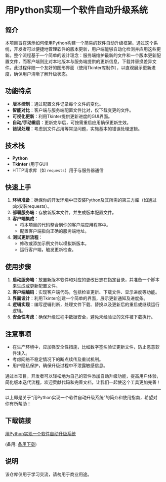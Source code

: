 # 用Python实现一个软件自动升级系统

## 简介

本项目旨在演示如何使用Python构建一个简易的软件自动升级框架。通过这个系统，开发者可以便捷地管理软件的版本更新，用户端能够自动化检测并应用这些更新。整个流程基于一个简单的设计理念：服务端维护最新的文件和一个版本更新配置文件，而客户端则比对本地版本与服务端提供的更新信息，下载并替换差异文件。此过程伴随一个友好的图形界面（使用Tkinter库制作），以直观展示更新进度，确保用户清晰了解升级状态。

## 功能特点

- **版本控制**：通过配置文件记录每个文件的变化。
- **智能对比**：客户端与服务端配置文件比对，仅下载变更的文件。
- **可视化更新**：利用Tkinter提供更新进度的GUI界面。
- **自动/手动重启**：更新完毕后，可按需重启应用确保更新生效。
- **错误处理**：考虑到文件占用等常见问题，实施基本的错误处理逻辑。

## 技术栈

- **Python**
- **Tkinter** (用于GUI)
- HTTP请求库（如 `requests`）用于与服务器通信

## 快速上手

1. **环境准备**：确保你的开发环境中已安装Python及其所需的第三方库（如通过pip安装requests）。
2. **部署服务端**：存放新版本文件，并生成版本配置文件。
3. **客户端集成**：
   - 将本项目的代码整合到你的客户端应用程序中。
   - 配置客户端指向正确的服务端地址。
4. **测试更新流程**：
   - 修改或添加示例文件以模拟新版本。
   - 运行客户端，触发更新检查。

## 使用步骤

1. **启动服务端**：放置新版本软件和对应的更改日志在指定目录，并准备一个脚本来生成或更新配置文件。
2. **客户端编码**：实现客户端代码，包括检查更新、下载文件、显示进度等功能。
3. **界面设计**：利用Tkinter创建一个简单的界面，展示更新通知及进度条。
4. **逻辑实现**：编写逻辑判断，处理文件下载、替换以及更新后的重启或继续运行逻辑。
5. **安全性考虑**：确保升级过程中数据安全，避免未经验证的文件被下载执行。

## 注意事项

- 在生产环境中，应加强安全性措施，比如数字签名验证更新文件，防止恶意软件注入。
- 考虑网络不稳定情况下的断点续传及重试机制。
- 用户隐私保护，确保升级过程中不泄露敏感信息。

通过本项目，开发者可以轻松地为自己的软件添加自动升级功能，提高用户体验，简化版本迭代流程。欢迎贡献代码和完善文档，让我们一起使这个工具更加完善！

---

以上即是关于“用Python实现一个软件自动升级系统”的简介和使用指南，希望对你有所帮助！

## 下载链接
[用Python实现一个软件自动升级系统](https://pan.quark.cn/s/dc2171388395) 

(备用: [备用下载](https://pan.baidu.com/s/17nSMUw0d-gdmWTdTtRMoPw?pwd=1234))

## 说明

该仓库仅用于学习交流，请勿用于商业用途。
